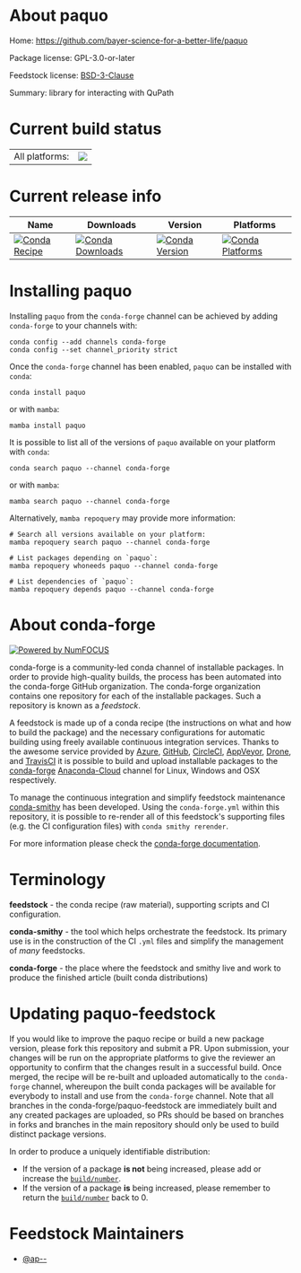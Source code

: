 About paquo
===========

Home: https://github.com/bayer-science-for-a-better-life/paquo

Package license: GPL-3.0-or-later

Feedstock license: [BSD-3-Clause](https://github.com/conda-forge/paquo-feedstock/blob/main/LICENSE.txt)

Summary: library for interacting with QuPath

Current build status
====================


<table><tr><td>All platforms:</td>
    <td>
      <a href="https://dev.azure.com/conda-forge/feedstock-builds/_build/latest?definitionId=15896&branchName=main">
        <img src="https://dev.azure.com/conda-forge/feedstock-builds/_apis/build/status/paquo-feedstock?branchName=main">
      </a>
    </td>
  </tr>
</table>

Current release info
====================

| Name | Downloads | Version | Platforms |
| --- | --- | --- | --- |
| [![Conda Recipe](https://img.shields.io/badge/recipe-paquo-green.svg)](https://anaconda.org/conda-forge/paquo) | [![Conda Downloads](https://img.shields.io/conda/dn/conda-forge/paquo.svg)](https://anaconda.org/conda-forge/paquo) | [![Conda Version](https://img.shields.io/conda/vn/conda-forge/paquo.svg)](https://anaconda.org/conda-forge/paquo) | [![Conda Platforms](https://img.shields.io/conda/pn/conda-forge/paquo.svg)](https://anaconda.org/conda-forge/paquo) |

Installing paquo
================

Installing `paquo` from the `conda-forge` channel can be achieved by adding `conda-forge` to your channels with:

```
conda config --add channels conda-forge
conda config --set channel_priority strict
```

Once the `conda-forge` channel has been enabled, `paquo` can be installed with `conda`:

```
conda install paquo
```

or with `mamba`:

```
mamba install paquo
```

It is possible to list all of the versions of `paquo` available on your platform with `conda`:

```
conda search paquo --channel conda-forge
```

or with `mamba`:

```
mamba search paquo --channel conda-forge
```

Alternatively, `mamba repoquery` may provide more information:

```
# Search all versions available on your platform:
mamba repoquery search paquo --channel conda-forge

# List packages depending on `paquo`:
mamba repoquery whoneeds paquo --channel conda-forge

# List dependencies of `paquo`:
mamba repoquery depends paquo --channel conda-forge
```


About conda-forge
=================

[![Powered by
NumFOCUS](https://img.shields.io/badge/powered%20by-NumFOCUS-orange.svg?style=flat&colorA=E1523D&colorB=007D8A)](https://numfocus.org)

conda-forge is a community-led conda channel of installable packages.
In order to provide high-quality builds, the process has been automated into the
conda-forge GitHub organization. The conda-forge organization contains one repository
for each of the installable packages. Such a repository is known as a *feedstock*.

A feedstock is made up of a conda recipe (the instructions on what and how to build
the package) and the necessary configurations for automatic building using freely
available continuous integration services. Thanks to the awesome service provided by
[Azure](https://azure.microsoft.com/en-us/services/devops/), [GitHub](https://github.com/),
[CircleCI](https://circleci.com/), [AppVeyor](https://www.appveyor.com/),
[Drone](https://cloud.drone.io/welcome), and [TravisCI](https://travis-ci.com/)
it is possible to build and upload installable packages to the
[conda-forge](https://anaconda.org/conda-forge) [Anaconda-Cloud](https://anaconda.org/)
channel for Linux, Windows and OSX respectively.

To manage the continuous integration and simplify feedstock maintenance
[conda-smithy](https://github.com/conda-forge/conda-smithy) has been developed.
Using the ``conda-forge.yml`` within this repository, it is possible to re-render all of
this feedstock's supporting files (e.g. the CI configuration files) with ``conda smithy rerender``.

For more information please check the [conda-forge documentation](https://conda-forge.org/docs/).

Terminology
===========

**feedstock** - the conda recipe (raw material), supporting scripts and CI configuration.

**conda-smithy** - the tool which helps orchestrate the feedstock.
                   Its primary use is in the construction of the CI ``.yml`` files
                   and simplify the management of *many* feedstocks.

**conda-forge** - the place where the feedstock and smithy live and work to
                  produce the finished article (built conda distributions)


Updating paquo-feedstock
========================

If you would like to improve the paquo recipe or build a new
package version, please fork this repository and submit a PR. Upon submission,
your changes will be run on the appropriate platforms to give the reviewer an
opportunity to confirm that the changes result in a successful build. Once
merged, the recipe will be re-built and uploaded automatically to the
`conda-forge` channel, whereupon the built conda packages will be available for
everybody to install and use from the `conda-forge` channel.
Note that all branches in the conda-forge/paquo-feedstock are
immediately built and any created packages are uploaded, so PRs should be based
on branches in forks and branches in the main repository should only be used to
build distinct package versions.

In order to produce a uniquely identifiable distribution:
 * If the version of a package **is not** being increased, please add or increase
   the [``build/number``](https://docs.conda.io/projects/conda-build/en/latest/resources/define-metadata.html#build-number-and-string).
 * If the version of a package **is** being increased, please remember to return
   the [``build/number``](https://docs.conda.io/projects/conda-build/en/latest/resources/define-metadata.html#build-number-and-string)
   back to 0.

Feedstock Maintainers
=====================

* [@ap--](https://github.com/ap--/)

